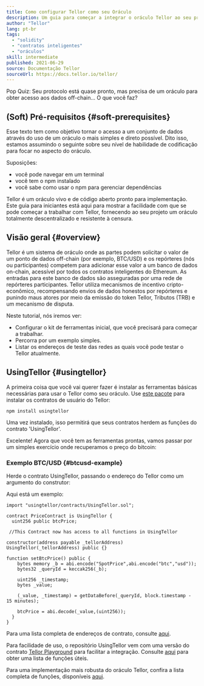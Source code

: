 ```yaml
---
title: Como configurar Tellor como seu Oráculo
description: Um guia para começar a integrar o oráculo Tellor ao seu protocolo
author: "Tellor"
lang: pt-br
tags:
  - "solidity"
  - "contratos inteligentes"
  - "oráculos"
skill: intermediate
published: 2021-06-29
source: Documentação Tellor
sourceUrl: https://docs.tellor.io/tellor/
---
```


Pop Quiz: Seu protocolo está quase pronto, mas precisa de um oráculo para obter acesso aos dados off-chain... O que você faz?

## (Soft) Pré-requisitos {#soft-prerequisites}

Esse texto tem como objetivo tornar o acesso a um conjunto de dados através do uso de um oráculo o mais simples e direto possível. Dito isso, estamos assumindo o seguinte sobre seu nível de habilidade de codificação para focar no aspecto do oráculo.

Suposições:

- você pode navegar em um terminal
- você tem o npm instalado
- você sabe como usar o npm para gerenciar dependências

Tellor é um oráculo vivo e de código aberto pronto para implementação. Este guia para iniciantes está aqui para mostrar a facilidade com que se pode começar a trabalhar com Tellor, fornecendo ao seu projeto um oráculo totalmente descentralizado e resistente à censura.

## Visão geral {#overview}

Tellor é um sistema de oráculo onde as partes podem solicitar o valor de um ponto de dados off-chain (por exemplo, BTC/USD) e os repórteres (nós ou participantes) competem para adicionar esse valor a um banco de dados on-chain, acessível por todos os contratos inteligentes do Ethereum. As entradas para este banco de dados são asseguradas por uma rede de repórteres participantes. Tellor utiliza mecanismos de incentivo cripto-econômico, recompensando envios de dados honestos por repórteres e punindo maus atores por meio da emissão do token Tellor, Tributos (TRB) e um mecanismo de disputa.

Neste tutorial, nós iremos ver:

- Configurar o kit de ferramentas inicial, que você precisará para começar a trabalhar.
- Percorra por um exemplo simples.
- Listar os endereços de teste das redes as quais você pode testar o Tellor atualmente.

## UsingTellor {#usingtellor}

A primeira coisa que você vai querer fazer é instalar as ferramentas básicas necessárias para usar o Tellor como seu oráculo. Use [este pacote](https://github.com/tellor-io/usingtellor) para instalar os contratos de usuário do Tellor:

`npm install usingtellor`

Uma vez instalado, isso permitirá que seus contratos herdem as funções do contrato 'UsingTellor'.

Excelente! Agora que você tem as ferramentas prontas, vamos passar por um simples exercício onde recuperamos o preço do bitcoin:

### Exemplo BTC/USD {#btcusd-example}

Herde o contrato UsingTellor, passando o endereço do Tellor como um argumento do construtor:

Aqui está um exemplo:

```solidity
import "usingtellor/contracts/UsingTellor.sol";

contract PriceContract is UsingTellor {
  uint256 public btcPrice;

 //This Contract now has access to all functions in UsingTellor

constructor(address payable _tellorAddress) UsingTellor(_tellorAddress) public {}

function setBtcPrice() public {
    bytes memory _b = abi.encode("SpotPrice",abi.encode("btc","usd"));
    bytes32 _queryId = keccak256(_b);

    uint256 _timestamp;
    bytes _value;

    (_value, _timestamp) = getDataBefore(_queryId, block.timestamp - 15 minutes);

    btcPrice = abi.decode(_value,(uint256));
  }
}
```

Para uma lista completa de endereços de contrato, consulte [aqui](https://docs.tellor.io/tellor/the-basics/contracts-reference).

Para facilidade de uso, o repositório UsingTellor vem com uma versão do contrato [Tellor Playground](https://github.com/tellor-io/TellorPlayground) para facilitar a integração. Consulte [aqui](https://github.com/tellor-io/sampleUsingTellor#tellor-playground) para obter uma lista de funções úteis.

Para uma implementação mais robusta do oráculo Tellor, confira a lista completa de funções, disponíveis [aqui](https://github.com/tellor-io/usingtellor/blob/master/README.md).
